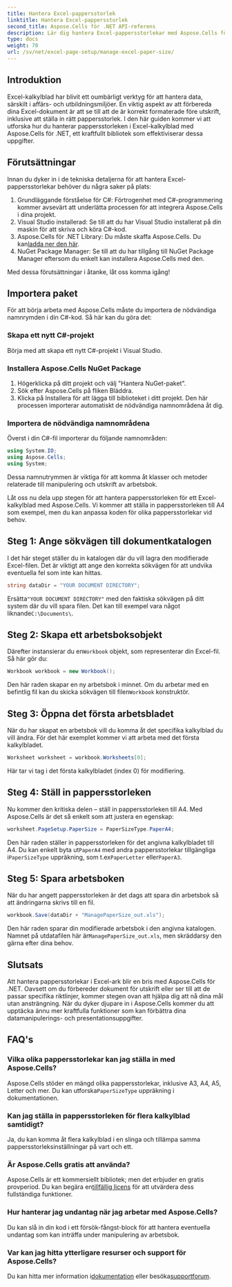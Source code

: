 ```yaml
---
title: Hantera Excel-pappersstorlek
linktitle: Hantera Excel-pappersstorlek
second_title: Aspose.Cells för .NET API-referens
description: Lär dig hantera Excel-pappersstorlekar med Aspose.Cells för .NET. Den här guiden ger steg-för-steg-instruktioner och exempel för sömlös integration.
type: docs
weight: 70
url: /sv/net/excel-page-setup/manage-excel-paper-size/
---
```

## Introduktion

Excel-kalkylblad har blivit ett oumbärligt verktyg för att hantera data, särskilt i affärs- och utbildningsmiljöer. En viktig aspekt av att förbereda dina Excel-dokument är att se till att de är korrekt formaterade före utskrift, inklusive att ställa in rätt pappersstorlek. I den här guiden kommer vi att utforska hur du hanterar pappersstorleken i Excel-kalkylblad med Aspose.Cells för .NET, ett kraftfullt bibliotek som effektiviserar dessa uppgifter.

## Förutsättningar

Innan du dyker in i de tekniska detaljerna för att hantera Excel-pappersstorlekar behöver du några saker på plats:

1. Grundläggande förståelse för C#: Förtrogenhet med C#-programmering kommer avsevärt att underlätta processen för att integrera Aspose.Cells i dina projekt.
2. Visual Studio installerad: Se till att du har Visual Studio installerat på din maskin för att skriva och köra C#-kod.
3.  Aspose.Cells för .NET Library: Du måste skaffa Aspose.Cells. Du kan[ladda ner den här](https://releases.aspose.com/cells/net/).
4. NuGet Package Manager: Se till att du har tillgång till NuGet Package Manager eftersom du enkelt kan installera Aspose.Cells med den.

Med dessa förutsättningar i åtanke, låt oss komma igång!

## Importera paket

För att börja arbeta med Aspose.Cells måste du importera de nödvändiga namnrymden i din C#-kod. Så här kan du göra det:

### Skapa ett nytt C#-projekt

Börja med att skapa ett nytt C#-projekt i Visual Studio.

### Installera Aspose.Cells NuGet Package

1. Högerklicka på ditt projekt och välj "Hantera NuGet-paket".
2. Sök efter Aspose.Cells på fliken Bläddra.
3. Klicka på Installera för att lägga till biblioteket i ditt projekt. Den här processen importerar automatiskt de nödvändiga namnområdena åt dig.

### Importera de nödvändiga namnområdena

Överst i din C#-fil importerar du följande namnområden:

```csharp
using System.IO;
using Aspose.Cells;
using System;
```

Dessa namnutrymmen är viktiga för att komma åt klasser och metoder relaterade till manipulering och utskrift av arbetsbok.

Låt oss nu dela upp stegen för att hantera pappersstorleken för ett Excel-kalkylblad med Aspose.Cells. Vi kommer att ställa in pappersstorleken till A4 som exempel, men du kan anpassa koden för olika pappersstorlekar vid behov.

## Steg 1: Ange sökvägen till dokumentkatalogen

I det här steget ställer du in katalogen där du vill lagra den modifierade Excel-filen. Det är viktigt att ange den korrekta sökvägen för att undvika eventuella fel som inte kan hittas.

```csharp
string dataDir = "YOUR DOCUMENT DIRECTORY";
```

 Ersätta`"YOUR DOCUMENT DIRECTORY"` med den faktiska sökvägen på ditt system där du vill spara filen. Det kan till exempel vara något liknande`C:\Documents\`.

## Steg 2: Skapa ett arbetsboksobjekt

 Därefter instansierar du en`Workbook` objekt, som representerar din Excel-fil. Så här gör du:

```csharp
Workbook workbook = new Workbook();
```

 Den här raden skapar en ny arbetsbok i minnet. Om du arbetar med en befintlig fil kan du skicka sökvägen till filen`Workbook` konstruktör.

## Steg 3: Öppna det första arbetsbladet

När du har skapat en arbetsbok vill du komma åt det specifika kalkylblad du vill ändra. För det här exemplet kommer vi att arbeta med det första kalkylbladet.

```csharp
Worksheet worksheet = workbook.Worksheets[0];
```

Här tar vi tag i det första kalkylbladet (index 0) för modifiering.

## Steg 4: Ställ in pappersstorleken

Nu kommer den kritiska delen – ställ in pappersstorleken till A4. Med Aspose.Cells är det så enkelt som att justera en egenskap:

```csharp
worksheet.PageSetup.PaperSize = PaperSizeType.PaperA4;
```

 Den här raden ställer in pappersstorleken för det angivna kalkylbladet till A4. Du kan enkelt byta ut`PaperA4` med andra pappersstorlekar tillgängliga i`PaperSizeType` uppräkning, som t.ex`PaperLetter` eller`PaperA3`.

## Steg 5: Spara arbetsboken

När du har angett pappersstorleken är det dags att spara din arbetsbok så att ändringarna skrivs till en fil.

```csharp
workbook.Save(dataDir + "ManagePaperSize_out.xls");
```

 Den här raden sparar din modifierade arbetsbok i den angivna katalogen. Namnet på utdatafilen här är`ManagePaperSize_out.xls`, men skräddarsy den gärna efter dina behov.

## Slutsats

Att hantera pappersstorlekar i Excel-ark blir en bris med Aspose.Cells för .NET. Oavsett om du förbereder dokument för utskrift eller ser till att de passar specifika riktlinjer, kommer stegen ovan att hjälpa dig att nå dina mål utan ansträngning. När du dyker djupare in i Aspose.Cells kommer du att upptäcka ännu mer kraftfulla funktioner som kan förbättra dina datamanipulerings- och presentationsuppgifter.

## FAQ's

### Vilka olika pappersstorlekar kan jag ställa in med Aspose.Cells?
 Aspose.Cells stöder en mängd olika pappersstorlekar, inklusive A3, A4, A5, Letter och mer. Du kan utforska`PaperSizeType` uppräkning i dokumentationen.

### Kan jag ställa in pappersstorleken för flera kalkylblad samtidigt?
Ja, du kan komma åt flera kalkylblad i en slinga och tillämpa samma pappersstorleksinställningar på vart och ett.

### Är Aspose.Cells gratis att använda?
 Aspose.Cells är ett kommersiellt bibliotek; men det erbjuder en gratis provperiod. Du kan begära en[tillfällig licens](https://purchase.aspose.com/temporary-license/) för att utvärdera dess fullständiga funktioner.

### Hur hanterar jag undantag när jag arbetar med Aspose.Cells?
Du kan slå in din kod i ett försök-fångst-block för att hantera eventuella undantag som kan inträffa under manipulering av arbetsbok.

### Var kan jag hitta ytterligare resurser och support för Aspose.Cells?
 Du kan hitta mer information i[dokumentation](https://reference.aspose.com/cells/net/) eller besöka[supportforum](https://forum.aspose.com/c/cells/9).